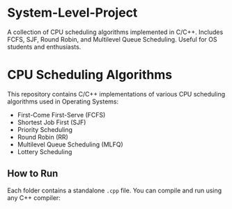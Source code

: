 # System-Level-Project
A collection of CPU scheduling algorithms implemented in C/C++. Includes FCFS, SJF, Round Robin, and Multilevel Queue Scheduling. Useful for OS students and enthusiasts.

# CPU Scheduling Algorithms

This repository contains C/C++ implementations of various CPU scheduling algorithms used in Operating Systems:

- First-Come First-Serve (FCFS)
- Shortest Job First (SJF)
- Priority Scheduling
- Round Robin (RR)
- Multilevel Queue Scheduling (MLFQ)
- Lottery Scheduling

## How to Run

Each folder contains a standalone `.cpp` file. You can compile and run using any C++ compiler:

